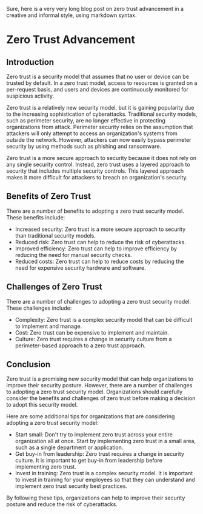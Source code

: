Sure, here is a very very long blog post on zero trust advancement in a creative and informal style, using markdown syntax.

# Zero Trust Advancement

## Introduction

Zero trust is a security model that assumes that no user or device can be trusted by default. In a zero trust model, access to resources is granted on a per-request basis, and users and devices are continuously monitored for suspicious activity.

Zero trust is a relatively new security model, but it is gaining popularity due to the increasing sophistication of cyberattacks. Traditional security models, such as perimeter security, are no longer effective in protecting organizations from attack. Perimeter security relies on the assumption that attackers will only attempt to access an organization's systems from outside the network. However, attackers can now easily bypass perimeter security by using methods such as phishing and ransomware.

Zero trust is a more secure approach to security because it does not rely on any single security control. Instead, zero trust uses a layered approach to security that includes multiple security controls. This layered approach makes it more difficult for attackers to breach an organization's security.

## Benefits of Zero Trust

There are a number of benefits to adopting a zero trust security model. These benefits include:

* Increased security: Zero trust is a more secure approach to security than traditional security models.
* Reduced risk: Zero trust can help to reduce the risk of cyberattacks.
* Improved efficiency: Zero trust can help to improve efficiency by reducing the need for manual security checks.
* Reduced costs: Zero trust can help to reduce costs by reducing the need for expensive security hardware and software.

## Challenges of Zero Trust

There are a number of challenges to adopting a zero trust security model. These challenges include:

* Complexity: Zero trust is a complex security model that can be difficult to implement and manage.
* Cost: Zero trust can be expensive to implement and maintain.
* Culture: Zero trust requires a change in security culture from a perimeter-based approach to a zero trust approach.

## Conclusion

Zero trust is a promising new security model that can help organizations to improve their security posture. However, there are a number of challenges to adopting a zero trust security model. Organizations should carefully consider the benefits and challenges of zero trust before making a decision to adopt this security model.

Here are some additional tips for organizations that are considering adopting a zero trust security model:

* Start small: Don't try to implement zero trust across your entire organization all at once. Start by implementing zero trust in a small area, such as a single department or application.
* Get buy-in from leadership: Zero trust requires a change in security culture. It is important to get buy-in from leadership before implementing zero trust.
* Invest in training: Zero trust is a complex security model. It is important to invest in training for your employees so that they can understand and implement zero trust security best practices.

By following these tips, organizations can help to improve their security posture and reduce the risk of cyberattacks.